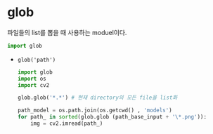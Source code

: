 # glob

파일들의 list를 뽑을 때 사용하는 moduel이다.



```python
import glob
```

- `glob('path')`

  ```python
  import glob
  import os 
  import cv2
  
  glob.glob('*.*') # 현재 directory의 모든 file을 list화
  
  path_model = os.path.join(os.getcwd() , 'models')
  for path_ in sorted(glob.glob (path_base_input + '\*.png')):
      img = cv2.imread(path_)  
  ```

  

